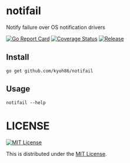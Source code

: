 # notifail

Notify failure over OS notification drivers

[![Go Report Card](https://goreportcard.com/badge/github.com/kyoh86/notifail)](https://goreportcard.com/report/github.com/kyoh86/notifail)
[![Coverage Status](https://img.shields.io/codecov/c/github/kyoh86/notifail.svg)](https://codecov.io/gh/kyoh86/notifail)
[![Release](https://github.com/kyoh86/notifail/workflows/Release/badge.svg)](https://github.com/kyoh86/notifail/releases)

## Install

```
go get github.com/kyoh86/notifail
```

## Usage

```
notifail --help
```

# LICENSE

[![MIT License](http://img.shields.io/badge/license-MIT-blue.svg)](http://www.opensource.org/licenses/MIT)

This is distributed under the [MIT License](http://www.opensource.org/licenses/MIT).
